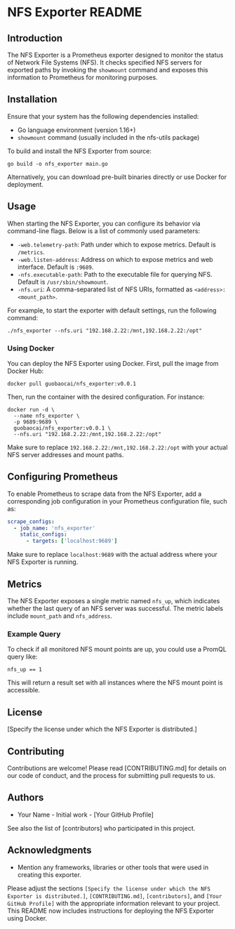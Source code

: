 # NFS Exporter README

## Introduction

The NFS Exporter is a Prometheus exporter designed to monitor the status of Network File Systems (NFS). It checks specified NFS servers for exported paths by invoking the `showmount` command and exposes this information to Prometheus for monitoring purposes.

## Installation

Ensure that your system has the following dependencies installed:
- Go language environment (version 1.16+)
- `showmount` command (usually included in the nfs-utils package)

To build and install the NFS Exporter from source:
```shell
go build -o nfs_exporter main.go
```

Alternatively, you can download pre-built binaries directly or use Docker for deployment.

## Usage

When starting the NFS Exporter, you can configure its behavior via command-line flags. Below is a list of commonly used parameters:

- `-web.telemetry-path`: Path under which to expose metrics. Default is `/metrics`.
- `-web.listen-address`: Address on which to expose metrics and web interface. Default is `:9689`.
- `-nfs.executable-path`: Path to the executable file for querying NFS. Default is `/usr/sbin/showmount`.
- `-nfs.uri`: A comma-separated list of NFS URIs, formatted as `<address>:<mount_path>`.

For example, to start the exporter with default settings, run the following command:
```shell
./nfs_exporter --nfs.uri "192.168.2.22:/mnt,192.168.2.22:/opt"
```

### Using Docker

You can deploy the NFS Exporter using Docker. First, pull the image from Docker Hub:

```shell
docker pull guobaocai/nfs_exporter:v0.0.1
```

Then, run the container with the desired configuration. For instance:
```shell
docker run -d \
  --name nfs_exporter \
  -p 9689:9689 \
  guobaocai/nfs_exporter:v0.0.1 \
  --nfs.uri "192.168.2.22:/mnt,192.168.2.22:/opt"
```

Make sure to replace `192.168.2.22:/mnt,192.168.2.22:/opt` with your actual NFS server addresses and mount paths.

## Configuring Prometheus

To enable Prometheus to scrape data from the NFS Exporter, add a corresponding job configuration in your Prometheus configuration file, such as:

```yaml
scrape_configs:
  - job_name: 'nfs_exporter'
    static_configs:
      - targets: ['localhost:9689']
```

Make sure to replace `localhost:9689` with the actual address where your NFS Exporter is running.

## Metrics

The NFS Exporter exposes a single metric named `nfs_up`, which indicates whether the last query of an NFS server was successful. The metric labels include `mount_path` and `nfs_address`.

### Example Query

To check if all monitored NFS mount points are up, you could use a PromQL query like:
```promql
nfs_up == 1
```

This will return a result set with all instances where the NFS mount point is accessible.

## License

[Specify the license under which the NFS Exporter is distributed.]

## Contributing

Contributions are welcome! Please read [CONTRIBUTING.md] for details on our code of conduct, and the process for submitting pull requests to us.

## Authors

- Your Name - Initial work - [Your GitHub Profile]

See also the list of [contributors] who participated in this project.

## Acknowledgments

- Mention any frameworks, libraries or other tools that were used in creating this exporter.

Please adjust the sections `[Specify the license under which the NFS Exporter is distributed.]`, `[CONTRIBUTING.md]`, `[contributors]`, and `[Your GitHub Profile]` with the appropriate information relevant to your project. This README now includes instructions for deploying the NFS Exporter using Docker.